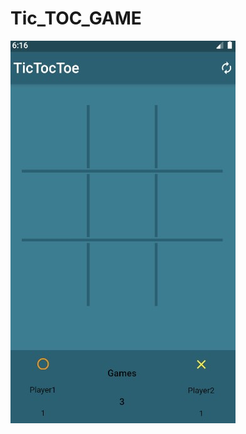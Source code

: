 # Tic_TOC_GAME
![alt text](https://github.com/IsmayilOfficial/Tic_TOC_GAME/blob/master/image_1.jpg?raw=true)

